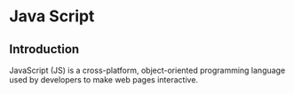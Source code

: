 # Java Script

## Introduction
JavaScript (JS) is a cross-platform, object-oriented programming language used by developers to make web pages interactive.
